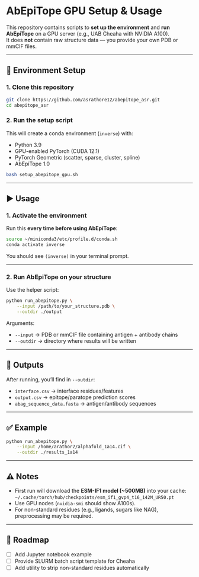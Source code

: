 # AbEpiTope GPU Setup & Usage

This repository contains scripts to **set up the environment** and **run AbEpiTope** on a GPU server (e.g., UAB Cheaha with NVIDIA A100).  
It does **not** contain raw structure data — you provide your own PDB or mmCIF files.

---

## 🔧 Environment Setup

### 1. Clone this repository
```bash
git clone https://github.com/asrathore12/abepitope_asr.git
cd abepitope_asr
```

### 2. Run the setup script
This will create a conda environment (`inverse`) with:
- Python 3.9  
- GPU-enabled PyTorch (CUDA 12.1)  
- PyTorch Geometric (scatter, sparse, cluster, spline)  
- AbEpiTope 1.0  

```bash
bash setup_abepitope_gpu.sh
```

---

## ▶️ Usage

### 1. Activate the environment
Run this **every time before using AbEpiTope**:
```bash
source ~/miniconda3/etc/profile.d/conda.sh
conda activate inverse
```

You should see `(inverse)` in your terminal prompt.

---

### 2. Run AbEpiTope on your structure
Use the helper script:
```bash
python run_abepitope.py \
    --input /path/to/your_structure.pdb \
    --outdir ./output
```

Arguments:
- `--input` → PDB or mmCIF file containing antigen + antibody chains  
- `--outdir` → directory where results will be written  

---

## 📂 Outputs
After running, you’ll find in `--outdir`:
- `interface.csv` → interface residues/features  
- `output.csv` → epitope/paratope prediction scores  
- `abag_sequence_data.fasta` → antigen/antibody sequences  

---

## ✅ Example
```bash
python run_abepitope.py \
    --input /home/arathor2/alphafold_1a14.cif \
    --outdir ./results_1a14
```

---

## ⚠️ Notes
- First run will download the **ESM-IF1 model (~500MB)** into your cache:  
  `~/.cache/torch/hub/checkpoints/esm_if1_gvp4_t16_142M_UR50.pt`
- Use GPU nodes (`nvidia-smi` should show A100s).  
- For non-standard residues (e.g., ligands, sugars like NAG), preprocessing may be required.

---

## 🔮 Roadmap
- [ ] Add Jupyter notebook example  
- [ ] Provide SLURM batch script template for Cheaha  
- [ ] Add utility to strip non-standard residues automatically
